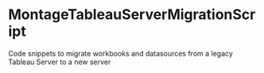 # MontageTableauServerMigrationScript
Code snippets to migrate workbooks and datasources from a legacy Tableau Server to a new server
